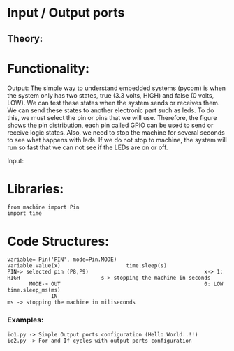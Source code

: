 # Input / Output ports
## Theory:
# Functionality:

Output:
The simple way to understand embedded systems (pycom) is when the system only has two states, true (3.3 volts, HIGH) and false (0 volts, LOW). We can test these states when the system sends or receives them. We can send these states to another electronic part such as leds. To do this, we must select the pin or pins that we will use. Therefore, the figure shows the pin distribution, each pin called GPIO can be used to send or receive logic states. Also, we need to stop the machine for several seconds to see what happens with leds. If we do not stop to machine, the system will run so fast that we can not see if the LEDs are on or off.   

Input: 

# Libraries:
```
from machine import Pin
import time
```
# Code Structures:
```
variable= Pin('PIN', mode=Pin.MODE)                          variable.value(x)                     time.sleep(s)
PIN-> selected pin (P8,P9)                                     x-> 1: HIGH                          s-> stopping the machine in seconds
       MODE-> OUT                                              0: LOW                               time.sleep_ms(ms) 
              IN                                                                                    ms -> stopping the machine in miliseconds
```
### Examples:
```
io1.py -> Simple Output ports configuration (Hello World..!!)
io2.py -> For and If cycles with output ports configuration
```
